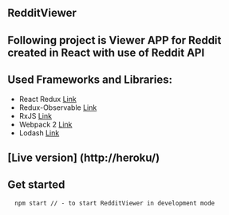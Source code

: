 ## RedditViewer


## Following project is Viewer APP for Reddit created in React with use of Reddit API


## Used Frameworks and Libraries:

* React Redux [Link](http://redux.js.org/)
* Redux-Observable [Link](https://redux-observable.js.org/)
* RxJS [Link](http://reactivex.io/rxjs/)
* Webpack 2 [Link](https://webpack.js.org/)
* Lodash [Link](https://lodash.com/)


## [Live version] (http://heroku/)




## Get started

```
  npm start // - to start RedditViewer in development mode
```




